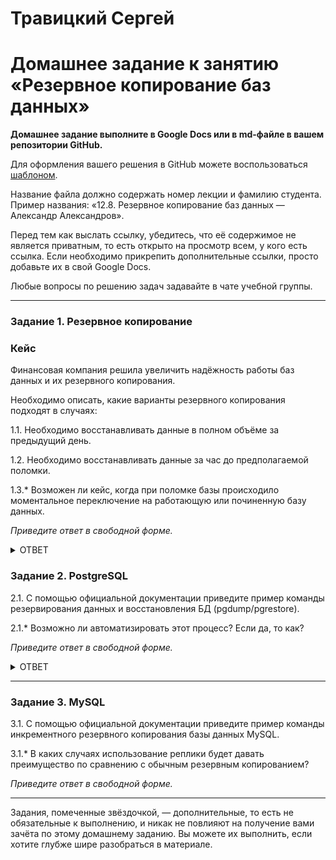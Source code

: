 # Травицкий Сергей

# Домашнее задание к занятию «Резервное копирование баз данных»

**Домашнее задание выполните в Google Docs или в md-файле в вашем репозитории GitHub.** 

Для оформления вашего решения в GitHub можете воспользоваться [шаблоном](https://github.com/netology-code/sys-pattern-homework).

Название файла должно содержать номер лекции и фамилию студента. Пример названия: «12.8. Резервное копирование баз данных — Александр Александров».

Перед тем как выслать ссылку, убедитесь, что её содержимое не является приватным, то есть открыто на просмотр всем, у кого есть ссылка. Если необходимо прикрепить дополнительные ссылки, просто добавьте их в свой Google Docs.

Любые вопросы по решению задач задавайте в чате учебной группы.

---

### Задание 1. Резервное копирование

### Кейс
Финансовая компания решила увеличить надёжность работы баз данных и их резервного копирования. 

Необходимо описать, какие варианты резервного копирования подходят в случаях: 

1.1. Необходимо восстанавливать данные в полном объёме за предыдущий день.

1.2. Необходимо восстанавливать данные за час до предполагаемой поломки.

1.3.* Возможен ли кейс, когда при поломке базы происходило моментальное переключение на работающую или починенную базу данных.

*Приведите ответ в свободной форме.*

<details>
<summary>ОТВЕТ</summary>  

1.1. Я думаю что полный бэкап базы для начала необходим. Потом раз в день дифференциальный бэкап, который охватывает все изменения с момента последнего бэкапа.
-

1.2. Полный бэкап. В течение дня Инкрементальное копирование (более рационально для экономии ревурсов) с временными метками для простоты автоматической обработки.
-

1.3.* master-slave или несколько slave серверов.
-

</details>

### Задание 2. PostgreSQL

2.1. С помощью официальной документации приведите пример команды резервирования данных и восстановления БД (pgdump/pgrestore).

2.1.* Возможно ли автоматизировать этот процесс? Если да, то как?

*Приведите ответ в свободной форме.*

<details>
<summary>ОТВЕТ</summary>  

2.1. Для резервирования базы данных используется команда `pg_dump dbname > /tmp/dbname.sql` , Чтобы сэкономить место на диске, можно сразу же сжимать дамп: ` pg_dump -U postgres -F c dbname > BD.tar`, определенная таблица `pg_dump -t <таблица>  dbname > BD.sql`, не локальная баз `pg_dump -h host -p 5432 -U user default_db > /tmp/default_db.sql`
-

Утилита pg_restore позволяет восстанавливать данные из резервных копий. Например, чтобы восстановить только определенную БД , нужно запустить эту утилиту с параметром `-d`. `pg_restore -d <имя базы>  <путь к вайлу с сохраненой бд>`. Чтобы восстановить обределенную таблиу Нужно запустить утилиту с параметром `-t`. ПРИМЕР: `pg_restore -a -t history <путь к файлу с сохраненой БД>`.
-

2.1.* Я думаю что можно команду вложитьть в скрипт и реализовать при помощи планировщика `cron`
-

</details>

---

### Задание 3. MySQL

3.1. С помощью официальной документации приведите пример команды инкрементного резервного копирования базы данных MySQL. 

3.1.* В каких случаях использование реплики будет давать преимущество по сравнению с обычным резервным копированием?

*Приведите ответ в свободной форме.*

---

Задания, помеченные звёздочкой, — дополнительные, то есть не обязательные к выполнению, и никак не повлияют на получение вами зачёта по этому домашнему заданию. Вы можете их выполнить, если хотите глубже шире разобраться в материале.

